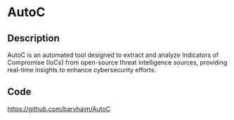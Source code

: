 # AutoC

## Description
AutoC is an automated tool designed to extract and analyze Indicators of Compromise (IoCs) from open-source threat intelligence sources, providing real-time insights to enhance cybersecurity efforts.

## Code
https://github.com/barvhaim/AutoC

